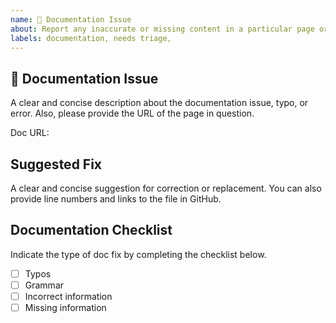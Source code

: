 ```yaml
---
name: 📃 Documentation Issue
about: Report any inaccurate or missing content in a particular page or section.
labels: documentation, needs triage,
---
```


## 📃 Documentation Issue

A clear and concise description about the documentation issue, typo, or error. Also, please provide the URL of the page in question.

Doc URL:

<!--example Doc URL: [Testrunner Toolkit Installation doc url](https://github.com/saucelabs/sauce-docs/blob/master/docs/dev/testrunner-toolkit/installation.md)-->

## Suggested Fix

A clear and concise suggestion for correction or replacement. You can also provide line numbers and links to the file in GitHub.

## Documentation Checklist

Indicate the type of doc fix by completing the checklist below.

- [ ] Typos
- [ ] Grammar
- [ ] Incorrect information
- [ ] Missing information

